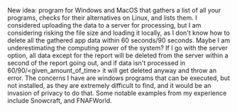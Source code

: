New idea: program for Windows and MacOS that gathers a list of all your programs, checks for their alternatives on Linux, and lists them. I considered uploading the data to a server for processing, but I am considering risking the file size and loading it locally, as I don't know how to delete all the gathered app data within 60 seconds/90 seconds. Maybe I am underestimating the computing power of the system? If I go with the server option, all data except for the report will be deleted from the server within a second of the report going out, and if data isn't processed in 60/90/<given_amount_of_time> it will get deleted anyway and throw an error. The concerns I have are windows programs that can be executed, but not installed, as they are extremely difficult to find, and it would be an invasion of privacy to do that. Some notable examples from my experience include Snowcraft, and FNAFWorld.

